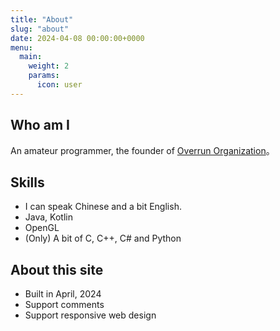 ```yaml
---
title: "About"
slug: "about"
date: 2024-04-08 00:00:00+0000
menu:
  main:
    weight: 2
    params:
      icon: user
---
```


## Who am I

An amateur programmer, the founder of [Overrun Organization](https://github.com/Over-Run)。

## Skills

- I can speak Chinese and a bit English.
- Java, Kotlin
- OpenGL
- (Only) A bit of C, C++, C# and Python

## About this site

- Built in April, 2024
- Support comments
- Support responsive web design
